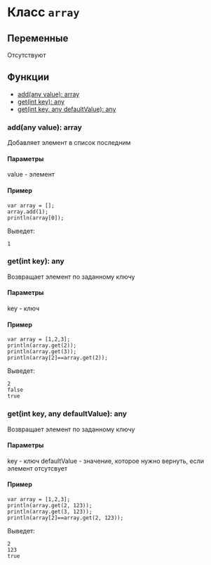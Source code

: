 # Класс `array`

## Переменные 
Отсутствуют

## Функции
- [add(any value): array](https://github.com/KayJamLang/core/blob/main/docs/ru/classes/array.md#put)
- [get(int key): any](https://github.com/KayJamLang/core/blob/main/docs/ru/classes/array.md#get)
- [get(int key, any defaultValue): any](https://github.com/KayJamLang/core/blob/main/docs/ru/classes/array.md#get)

### add(any value): array
Добавляет элемент в список последним

#### Параметры 
value - элемент

#### Пример
```
var array = [];
array.add(1);
println(array[0]);
```

Выведет:
```
1
```

### get(int key): any
Возвращает элемент по заданному ключу

#### Параметры 
key - ключ

#### Пример
```
var array = [1,2,3];
println(array.get(2));
println(array.get(3));
println(array[2]==array.get(2));
```

Выведет:
```
2
false
true
```

### get(int key, any defaultValue): any
Возвращает элемент по заданному ключу

#### Параметры 
key - ключ
defaultValue - значение, которое нужно вернуть, если элемент отсутсвует

#### Пример
```
var array = [1,2,3];
println(array.get(2, 123));
println(array.get(3, 123));
println(array[2]==array.get(2, 123));
```

Выведет:
```
2
123
true
```
